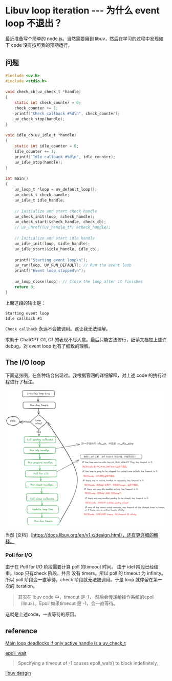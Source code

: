# Libuv loop iteration --- 为什么 event loop 不退出？

最近准备写个简单的 node.js。当然需要用到 libuv，然后在学习的过程中发现如下 code 没有按照我的预期运行。

## 问题
```c
#include <uv.h>
#include <stdio.h>

void check_cb(uv_check_t *handle)
{
    static int check_counter = 0;
    check_counter += 1;
    printf("Check callback #%d\n", check_counter);
    uv_check_stop(handle); 
}

void idle_cb(uv_idle_t *handle)
{
    static int idle_counter = 0;
    idle_counter += 1;
    printf("Idle callback #%d\n", idle_counter);
    uv_idle_stop(handle); 
}

int main()
{
    uv_loop_t *loop = uv_default_loop();
    uv_check_t check_handle;
    uv_idle_t idle_handle;

    // Initialize and start check handle
    uv_check_init(loop, &check_handle);
    uv_check_start(&check_handle, check_cb);
    // uv_unref((uv_handle_t*) &check_handle);

    // Initialize and start idle handle
    uv_idle_init(loop, &idle_handle);
    uv_idle_start(&idle_handle, idle_cb);

    printf("Starting event loop\n");
    uv_run(loop, UV_RUN_DEFAULT); // Run the event loop
    printf("Event loop stopped\n");

    uv_loop_close(loop); // Close the loop after it finishes
    return 0;
}
```

上面这段的输出是：
```shell
Starting event loop
Idle callback #1
```
`Check callback` 永远不会被调用。这让我无法理解。

求助于 ChatGPT O1, O1 的表现不尽人意。最后只能古法修行，细读文档加上些许 debug。对 event loop 也有了细致的理解。

## The I/O loop

下面这张图，在各种场合出现过。我根据官网的详细解释，对上述 code 的执行过程进行了标注。

![libuv-loop](./event_loop.excalidraw.png)

当然 [文档]（https://docs.libuv.org/en/v1.x/design.html），还有更详细的解释。

### Poll for I/O

由于在 Poll for I/O 阶段需要计算 poll 的timeout 时间。 由于 idel 阶段已经结束。loop 只有check 阶段，并且 没有 timers。所以 poll 的 timeout 为 infinity。所以 poll 阶段会一直等待。check 阶段就无法被调用。于是 loop 就停留在第一次的 iteration。

> 其实在libuv code 中，timeout 是-1， 然后会传递给操作系统的epoll（linux）。Epoll 如果timeout 是 -1，会一直等待。

这就是上述code，一直等待的原因。

## reference

[Main loop deadlocks if only active handle is a uv_check_t](https://github.com/libuv/libuv/issues/2022)

[epoll_wait](https://man7.org/linux/man-pages/man2/epoll_wait.2.html)
> Specifying a timeout of -1 causes epoll_wait() to block indefinitely,

[libuv desgin](https://docs.libuv.org/en/v1.x/design.html)

